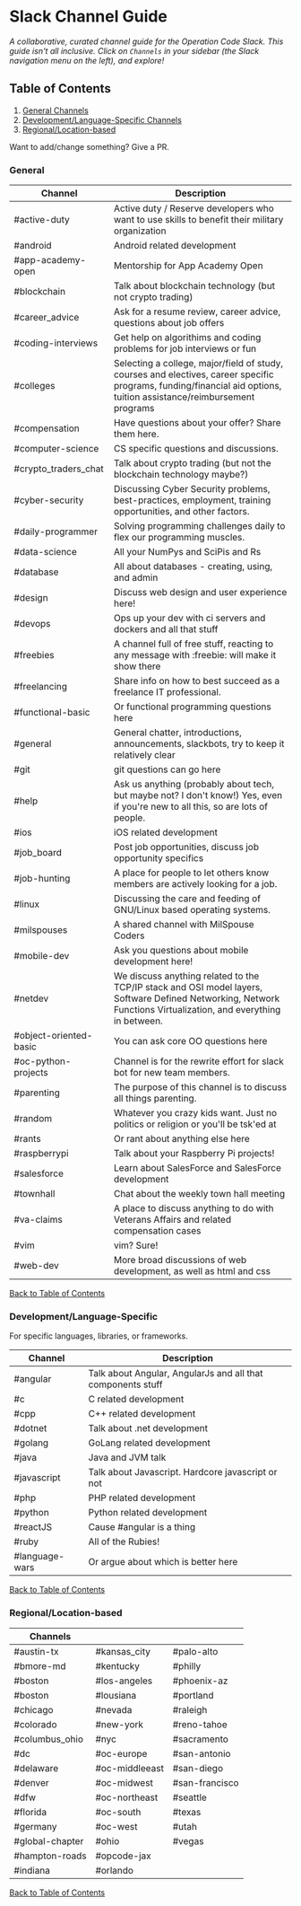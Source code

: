 # Slack Channel Guide

*A collaborative, curated channel guide for the Operation Code Slack. This guide isn't all inclusive. Click on `Channels` in your sidebar (the Slack navigation menu on the left), and explore!*

## Table of Contents
1. [General Channels](#General)
2. [Development/Language-Specific Channels](#Development/Language-Specific)
3. [Regional/Location-based](#Regional/Location-based)


Want to add/change something? Give a PR.

### General

| Channel | Description |
| -------------- | -------------- |
| #active-duty | Active duty / Reserve developers who want to use skills to benefit their military organization |
| #android | Android related development |
| #app-academy-open | Mentorship for App Academy Open |
| #blockchain | Talk about blockchain technology (but not crypto trading) |
| #career_advice | Ask for a resume review, career advice, questions about job offers |
| #coding-interviews | Get help on algorithims and coding problems for job interviews or fun |
| #colleges | Selecting a college, major/field of study, courses and electives, career specific programs, funding/financial aid options, tuition assistance/reimbursement programs |
| #compensation | Have questions about your offer? Share them here. |
| #computer-science | CS specific questions and discussions. |
| #crypto_traders_chat | Talk about crypto trading (but not the blockchain technology maybe?) |
| #cyber-security | Discussing Cyber Security problems, best-practices, employment, training opportunities, and other factors. |
| #daily-programmer | Solving programming challenges daily to flex our programming muscles. |
| #data-science | All your NumPys and SciPis and Rs |
| #database | All about databases - creating, using, and admin |
| #design | Discuss web design and user experience here! |
| #devops | Ops up your dev with ci servers and dockers and all that stuff |
| #freebies | A channel full of free stuff, reacting to any message with :freebie: will make it show there |
| #freelancing | Share info on how to best succeed as a freelance IT professional. |
| #functional-basic | Or functional programming questions here |
| #general | General chatter, introductions, announcements, slackbots, try to keep it relatively clear |
| #git | git questions can go here |
| #help | Ask us anything (probably about tech, but maybe not? I don't know!) Yes, even if you're new to all this, so are lots of people. |
| #ios | iOS related development |
| #job_board | Post job opportunities, discuss job opportunity specifics |
| #job-hunting | A place for people to let others know members are actively looking for a job. |
| #linux | Discussing the care and feeding of GNU/Linux based operating systems. |
| #milspouses | A shared channel with MilSpouse Coders |
| #mobile-dev | Ask you questions about mobile development here! |
| #netdev | We discuss anything related to the TCP/IP stack and OSI model layers, Software Defined Networking, Network Functions Virtualization, and everything in between. |
| #object-oriented-basic | You can ask core OO questions here |
| #oc-python-projects | Channel is for the rewrite effort for slack bot for new team members. |
| #parenting | The purpose of this channel is to discuss all things parenting. |
| #random | Whatever you crazy kids want. Just no politics or religion or you'll be tsk'ed at |
| #rants | Or rant about anything else here |
| #raspberrypi | Talk about your Raspberry Pi projects! |
| #salesforce | Learn about SalesForce and SalesForce development |
| #townhall | Chat about the weekly town hall meeting |
| #va-claims | A place to discuss anything to do with Veterans Affairs and related compensation cases |
| #vim | vim? Sure! |
| #web-dev | More broad discussions of web development, as well as html and css |

[Back to Table of Contents](#Table-Of-Contents)

### Development/Language-Specific

For specific languages, libraries, or frameworks.

| Channel | Description |
| -------------- | -------------- |
| #angular | Talk about Angular, AngularJs and all that components stuff |
| #c | C related development |
| #cpp | C++ related development |
| #dotnet | Talk about .net development |
| #golang | GoLang related development |
| #java | Java and JVM talk |
| #javascript | Talk about Javascript. Hardcore javascript or not |
| #php | PHP related development |
| #python | Python related development |
| #reactJS | Cause #angular is a thing |
| #ruby | All of the Rubies! |
| #language-wars | Or argue about which is better here |

[Back to Table of Contents](#Table-Of-Contents)

### Regional/Location-based

| Channels | | |
| --- | --- | --- |
| #austin-tx | #kansas_city | #palo-alto |
| #bmore-md | #kentucky | #philly |
| #boston | #los-angeles | #phoenix-az |
| #boston | #lousiana | #portland |
| #chicago | #nevada | #raleigh |
| #colorado | #new-york | #reno-tahoe |
| #columbus_ohio | #nyc | #sacramento |
| #dc | #oc-europe | #san-antonio |
| #delaware | #oc-middleeast | #san-diego |
| #denver | #oc-midwest | #san-francisco |
| #dfw | #oc-northeast | #seattle |
| #florida | #oc-south | #texas |
| #germany | #oc-west | #utah |
| #global-chapter | #ohio | #vegas |
| #hampton-roads | #opcode-jax |  |
| #indiana | #orlando |  |

[Back to Table of Contents](#Table-Of-Contents)
